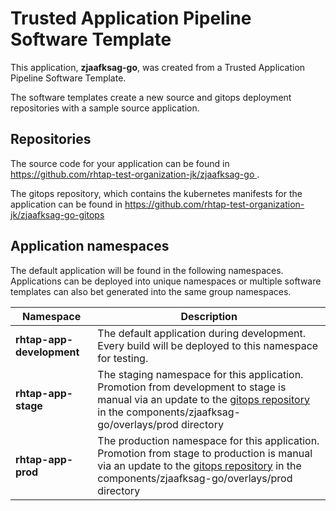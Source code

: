# Trusted Application Pipeline Software Template

This application, **zjaafksag-go**, was created from a Trusted Application Pipeline Software Template.

The software templates create a new source and gitops deployment repositories with a sample source application. 

## Repositories

The source code for your application can be found in [https://github.com/rhtap-test-organization-jk/zjaafksag-go ](https://github.com/rhtap-test-organization-jk/zjaafksag-go ).
 
The gitops repository, which contains the kubernetes manifests for the application can be found in 
[https://github.com/rhtap-test-organization-jk/zjaafksag-go-gitops ](https://github.com/rhtap-test-organization-jk/zjaafksag-go-gitops ) 

## Application namespaces 

The default application will be found in the following namespaces. Applications can be deployed into unique namespaces or multiple software templates can also bet generated into the same group namespaces.  

|  Namespace   |  Description   |  
| -------- | -------- |   
| **rhtap-app-development** | The default application during development. Every build will be deployed to this namespace for testing. | 
| **rhtap-app-stage** | The staging namespace for this application. Promotion from development to stage is manual via an update to the [gitops repository](https://github.com/rhtap-test-organization-jk/zjaafksag-go-gitops ) in the components/zjaafksag-go/overlays/prod directory |  
| **rhtap-app-prod** | The production namespace for this application. Promotion from stage to production is manual via an update to the [gitops repository](https://github.com/rhtap-test-organization-jk/zjaafksag-go-gitops ) in the components/zjaafksag-go/overlays/prod directory | 